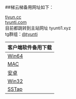 
##梯云梯备用网址如下： 

[tiyun.cc](https://tiyun.cc) <br />
[tyunti.com](https://tyunti.com) <br />
目前都跳转到主站网址 tyunti1.xyz <br />
tg群组：[@tyunti](https://t.me/tyunti) 

| 客户端软件备用下载 |
| -------- |
| <a href="https://github.com/tyunti/tyunti.github.io/raw/master/Win64-SSR.zip">Win64</a> |
| <a href="https://github.com/tyunti/tyunti.github.io/blob/master/ssr-mac.dmg">MAC</a>  |
| <a href="https://github.com/tyunti/tyunti.github.io/blob/master/ssr-android.apk">安卓</a>  |
| <a href="https://github.com/tyunti/tyunti.github.io/raw/master/Win32-SSR.zip">Win32</a> |
| <a href="https://github.com/tyunti/tyunti.github.io/blob/master/SSTap.7z">SSTap</a>  |
